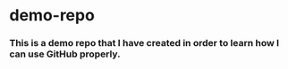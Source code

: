 # demo-repo

### This is a demo repo that I have created in order to learn how I can use GitHub properly.
